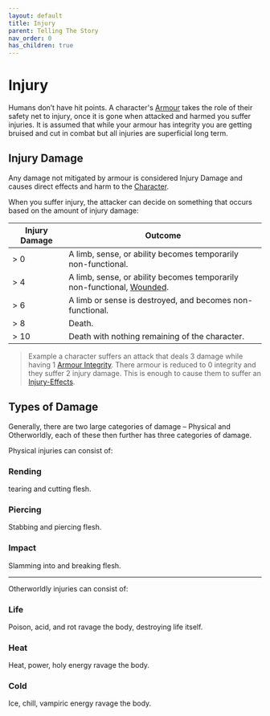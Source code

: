 ```yaml
---
layout: default
title: Injury
parent: Telling The Story
nav_order: 0
has_children: true
---
```

# Injury
Humans don’t have hit points. A character's [Armour](Armour) takes the role of their safety net to injury, once it is gone when attacked and harmed you suffer injuries. It is assumed that while your armour has integrity you are getting bruised and cut in combat but all injuries are superficial long term. 

## Injury Damage
Any damage not mitigated by armour is considered Injury Damage and causes direct effects and harm to the [Character](Game/Core/Terminology#Character).

When you suffer injury, the attacker can decide on something that occurs based on the amount of injury damage:


| Injury Damage | Outcome                                                                                             |
| ------------- | --------------------------------------------------------------------------------------------------- |
| > 0           | A limb, sense, or ability becomes temporarily non-functional.                                       |
| > 4           | A limb, sense, or ability becomes temporarily non-functional, [Wounded](Game/Core/Effects#Wounded). |
| > 6           | A limb or sense is destroyed, and becomes non-functional.                                           |
| > 8           | Death.                                                                                              |
| > 10          | Death with nothing remaining of the character.                                                      |


> Example a character suffers an attack that deals 3 damage while having 1 [Armour Integrity](Game/Core/Armour#Armour%20Integrity). There armour is reduced to 0 integrity and they suffer 2 injury damage. This is enough to cause them to suffer an [Injury-Effects](Game/Core/Injury-Effects).

## Types of Damage
Generally, there are two large categories of damage – Physical and Otherworldly, each of these then further has three categories of damage.

Physical injuries can consist of:
### Rending
tearing and cutting flesh.
### Piercing
Stabbing and piercing flesh.
### Impact
Slamming into and breaking flesh.

---

Otherworldly injuries can consist of:
### Life
Poison, acid, and rot ravage the body, destroying life itself.
### Heat
Heat, power, holy energy ravage the body.
### Cold
Ice, chill, vampiric energy ravage the body.